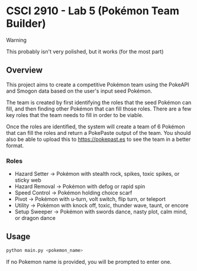 # CSCI 2910 - Lab 5 (Pokémon Team Builder)

> [!WARNING]
> This probably isn't very polished, but it works (for the most part)

## Overview

This project aims to create a competitive Pokémon team using the PokeAPI and Smogon data based on the user's input seed Pokémon.

The team is created by first identifying the roles that the seed Pokémon can fill, and then finding other Pokémon that can fill those roles. There are a few key roles that the team needs to fill in order to be viable.

Once the roles are identified, the system will create a team of 6 Pokémon that can fill the roles and return a PokePaste output of the team. You should also be able to upload this to https://pokepast.es to see the team in a better format.

### Roles

- Hazard Setter → Pokémon with stealth rock, spikes, toxic spikes, or sticky web
- Hazard Removal → Pokémon with defog or rapid spin
- Speed Control → Pokémon holding choice scarf
- Pivot → Pokémon with u-turn, volt switch, flip turn, or teleport
- Utility → Pokémon with knock off, toxic, thunder wave, taunt, or encore
- Setup Sweeper → Pokémon with swords dance, nasty plot, calm mind, or dragon dance

## Usage

```bash
python main.py <pokemon_name>
```

If no Pokemon name is provided, you will be prompted to enter one.

